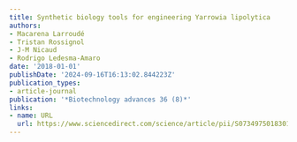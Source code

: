 ```yaml
---
title: Synthetic biology tools for engineering Yarrowia lipolytica
authors:
- Macarena Larroudé
- Tristan Rossignol
- J-M Nicaud
- Rodrigo Ledesma-Amaro
date: '2018-01-01'
publishDate: '2024-09-16T16:13:02.844223Z'
publication_types:
- article-journal
publication: '*Biotechnology advances 36 (8)*'
links:
- name: URL
  url: https://www.sciencedirect.com/science/article/pii/S0734975018301678
---
```

